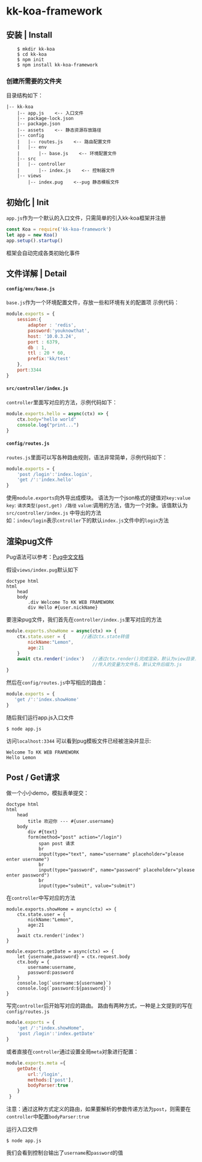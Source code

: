 # kk-koa-framework
## 安装	| Install
```shell
	$ mkdir kk-koa
	$ cd kk-koa
	$ npm init
	$ npm install kk-koa-framework
```
### 创建所需要的文件夹
目录结构如下：
```
|-- kk-koa
    |-- app.js    <-- 入口文件
    |-- package-lock.json
    |-- package.json
    |-- assets	  <-- 静态资源存放路径
    |-- config	
    |   |-- routes.js    <-- 路由配置文件
    |   |-- env
    |       |-- base.js    <-- 环境配置文件
	|-- src
    |   |-- controller
    |       |-- index.js    <-- 控制器文件
    |-- views
        |-- index.pug    <--pug 静态模板文件
```
## 初始化 | Init
`app.js`作为一个默认的入口文件，只需简单的引入kk-koa框架并注册
``` javaScript
const Koa = require('kk-koa-framework')
let app = new Koa()
app.setup().startup()
```
框架会自动完成各类初始化事件
## 文件详解 | Detail
#### `config/env/base.js`
`base.js`作为一个环境配置文件，存放一些和环境有关的配置项
示例代码：
``` javaScript
module.exports = {
    session:{
        adapter : 'redis',
        password:'youknowthat',
        host: '10.0.3.24',
        port : 6379,
        db : 1,
        ttl : 20 * 60,
        prefix:'kk/test'
    },
    port:3344
}
```
#### `src/controller/index.js`
`controller`里面写对应的方法，示例代码如下：
```javaScript
module.exports.hello = async(ctx) => {
    ctx.body="hello world"
    console.log("print...")
}
```

#### `config/routes.js`
`routes.js`里面可以写各种路由规则，语法非常简单，示例代码如下：
``` javaScript
module.exports = {
    'post /login':'index.login',
    'get /':'index.hello'
}
```

使用`module.exports`向外导出成模块。
语法为一个json格式的键值对`key:value`
    `key`: `请求类型(post,get) /路径`
    `value`:调用的方法，值为一个对象。该值默认为`src/controller/index.js` 中导出的方法  
如：`index/login`表示`cntroller`下的默认`index.js`文件中的`login`方法
## 渲染pug文件
Pug语法可以参考：[Pug中文文档](https://pug.bootcss.com/language/attributes.html)

假设`views/index.pug`默认如下
``` Pug
doctype html
html
    head
    body
        .div Welcome To KK WEB FRAMEWORK
        div Hello #{user.nickName}
```

要渲染pug文件，我们首先在`controller/index.js`里写对应的方法
``` JavaScript
module.exports.showHome = async(ctx) => {
    ctx.state.user = {      //通过ctx.state转值
        nickName:"Lemon",
        age:21
    }
    await ctx.render('index')   //通过ctx.render()完成渲染，默认为view目录，
                                //传入的变量为文件名，默认文件后缀为.js
}
```

然后在`config/routes.js`中写相应的路由：
``` JavaScript
module.exports = {
   'get /':'index.showHome'
}
```

随后我们运行app.js入口文件
```shell
$ node app.js
```

访问`localhost:3344` 可以看到pug模板文件已经被渲染并显示:
```
Welcome To KK WEB FRAMEWORK
Hello Lemon
```

## Post / Get请求
做一个小小demo，模拟表单提交：
```pug
doctype html
html
    head
        title 欢迎你 --- #{user.username}
    body
        div #{text}
        form(method="post" action="/login")
            span post 请求
            br
            input(type="text", name="username" placeholder="please enter username")
            br
            input(type="password", name="password" placeholder="please enter password")
            br
            input(type="submit", value="submit")
```

在`controller`中写对应的方法
```
module.exports.showHome = async(ctx) => {
    ctx.state.user = {     
        nickName:"Lemon",
        age:21
    }
    await ctx.render('index')   
}

module.exports.getDate = async(ctx) => {
    let {username,password} = ctx.request.body
    ctx.body = {
        username:username,
        password:password
    }
    console.log(`username:${username}`)
    console.log(`password:${password}`)
}
```

写完`controller`后开始写对应的路由。
路由有两种方式，一种是上文提到的写在`config/routes.js`

```javaScript
module.exports = {
    'get /':"index.showHome",
    'post /login':'index.getDate'
}
```

或者直接在`controller`通过设置全局`meta`对象进行配置：

``` javaScript
module.exports.meta ={
    getDate:{
        url:'/login',
        methods:['post'],
        bodyParser:true
    }
 }
```

注意：通过这种方式定义的路由，如果要解析的参数传递方法为`post`，则需要在`controller`中配置`bodyParser:true`

运行入口文件
```shell
$ node app.js
```

我们会看到控制台输出了`username`和`password`的值

